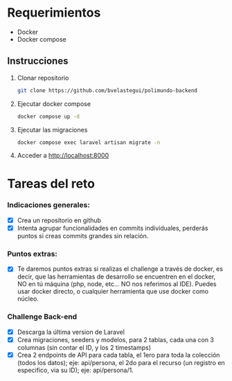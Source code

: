# Requerimientos

- Docker
- Docker compose

## Instrucciones

1. Clonar repositorio
   ```bash
   git clone https://github.com/bvelastegui/polimundo-backend
   ```
2. Ejecutar docker compose
   ```bash
   docker compose up -d
   ```
3. Ejecutar las migraciones
   ```bash
   docker compose exec laravel artisan migrate -n
   ```
4. Acceder a [http://localhost:8000]()

# Tareas del reto

### Indicaciones generales:
- [x] Crea un repositorio en github
- [x] Intenta agrupar funcionalidades en commits individuales, perderás puntos si creas commits grandes sin relación.

### Puntos extras:
- [x] Te daremos puntos extras si realizas el challenge a través de docker, es decir, que las herramientas de desarrollo se encuentren en el docker, NO en tú máquina (php, node, etc... NO nos referimos al IDE). Puedes usar docker directo, o cualquier herramienta que use docker como núcleo.
 
### Challenge Back-end
- [x] Descarga la última version de Laravel
- [x] Crea migraciones, seeders y modelos, para 2 tablas, cada una con 3 columnas (sin contar el ID, y los 2 timestamps)
- [x] Crea 2 endpoints de API para cada tabla, el 1ero para toda la colección (todos los datos); eje: api/persona, el 2do para el recurso (un registro en especifico, via su ID); eje: api/persona/1.
